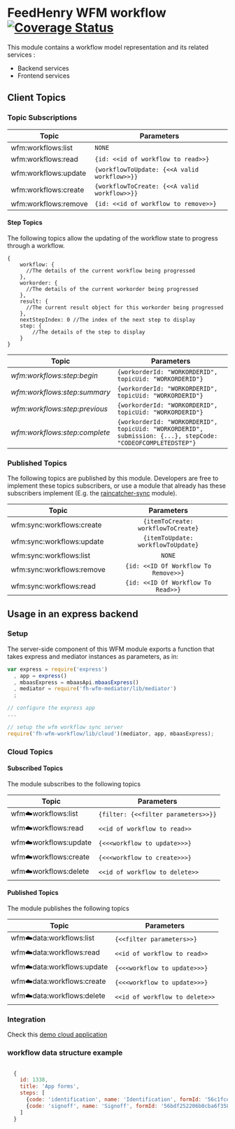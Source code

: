 # FeedHenry WFM workflow [![Coverage Status](https://coveralls.io/repos/github/feedhenry-raincatcher/raincatcher-workflow/badge.svg?branch=master)](https://coveralls.io/github/feedhenry-raincatcher/raincatcher-workflow?branch=master)

This module contains a workflow model representation and its related services :
- Backend services
- Frontend services

## Client Topics

### Topic Subscriptions

| Topic | Parameters |
| ----------- | ------------- |
| wfm:workflows:list |  ```NONE```  |
| wfm:workflows:read | ```{id: <<id of workflow to read>>}``` |
| wfm:workflows:update | ```{workflowToUpdate: {<<A valid workflow>>}}``` |
| wfm:workflows:create | ```{workflowToCreate: {<<A valid workflow>>}}``` |
| wfm:workflows:remove | ```{id: <<id of workflow to remove>>}``` |


#### Step Topics

The following topics allow the updating of the workflow state to progress through a workflow.


```
{
    workflow: {
      //The details of the current workflow being progressed
    },
    workorder: {
      //The details of the current workorder being progressed
    },
    result: {
      //The current result object for this workorder being progressed
    },
    nextStepIndex: 0 //The index of the next step to display
    step: {
        //The details of the step to display
    }
}
```

| Topic | Parameters |
| ---- | ----------- |
| *wfm:workflows:step:begin*| `{workorderId: "WORKORDERID", topicUid: "WORKORDERID"}` |
| *wfm:workflows:step:summary*| `{workorderId: "WORKORDERID", topicUid: "WORKORDERID"}` |
| *wfm:workflows:step:previous*| `{workorderId: "WORKORDERID", topicUid: "WORKORDERID"}` |
| *wfm:workflows:step:complete*| `{workorderId: "WORKORDERID", topicUid: "WORKORDERID", submission: {...}, stepCode: "CODEOFCOMPLETEDSTEP"}` |



### Published Topics

The following topics are published by this module. Developers are free to implement these topics subscribers, or use a module that already has these subscribers implement (E.g. the [raincatcher-sync](https://github.com/feedhenry-raincatcher/raincatcher-sync) module).

| Topic         | Parameters           |
| ------------- |:-------------:| 
| wfm:sync:workflows:create              |  ```{itemToCreate: workflowToCreate}```  |
| wfm:sync:workflows:update              |  ```{itemToUpdate: workflowToUpdate}```  |
| wfm:sync:workflows:list              |  ```NONE```  |
| wfm:sync:workflows:remove              |  ```{id: <<ID Of Workflow To Remove>>}```  |
| wfm:sync:workflows:read              |  ```{id: <<ID Of Workflow To Read>>}```  |

## Usage in an express backend

### Setup
The server-side component of this WFM module exports a function that takes express and mediator instances as parameters, as in:

```javascript
var express = require('express')
  , app = express()
  , mbaasExpress = mbaasApi.mbaasExpress()
  , mediator = require('fh-wfm-mediator/lib/mediator')
  ;

// configure the express app
...

// setup the wfm workflow sync server
require('fh-wfm-workflow/lib/cloud')(mediator, app, mbaasExpress);
```

### Cloud Topics

#### Subscribed Topics

The module subscribes to the following topics

| Topic | Parameters |
| ----------- | ------------- |
| wfm:cloud:workflows:list |  ```{filter: {<<filter parameters>>}}```  |
| wfm:cloud:workflows:read | ```<<id of workflow to read>>``` |
| wfm:cloud:workflows:update | ```{<<<workflow to update>>>}``` |
| wfm:cloud:workflows:create | ```{<<<workflow to create>>>}``` |
| wfm:cloud:workflows:delete | ```<<id of workflow to delete>>``` |


#### Published Topics
The module publishes the following topics

| Topic | Parameters |
| ----------- | ------------- |
| wfm:cloud:data:workflows:list |  ```{<<filter parameters>>}```  |
| wfm:cloud:data:workflows:read | ```<<id of workflow to read>>``` |
| wfm:cloud:data:workflows:update | ```{<<<workflow to update>>>}``` |
| wfm:cloud:data:workflows:create | ```{<<<workflow to update>>>}``` |
| wfm:cloud:data:workflows:delete | ```<<id of workflow to delete>>``` |

### Integration

Check this [demo cloud application](https://github.com/feedhenry-staff/wfm-cloud/blob/master/lib/app/workflow.js)

### workflow data structure example

```javascript

  {
    id: 1338,
    title: 'App forms',
    steps: [
      {code: 'identification', name: 'Identification', formId: '56c1fce7c0a909d74e823317'},
      {code: 'signoff', name: 'Signoff', formId: '56bdf252206b0cba6f35837b'}
    ]
  }

```
